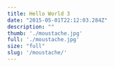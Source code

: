 ```yaml
---
title: Hello World 3
date: "2015-05-01T22:12:03.284Z"
description: ""
thumb: './moustache.jpg'
full: './moustache.jpg'
size: "full"
slug: '/moustache/'
---
```



